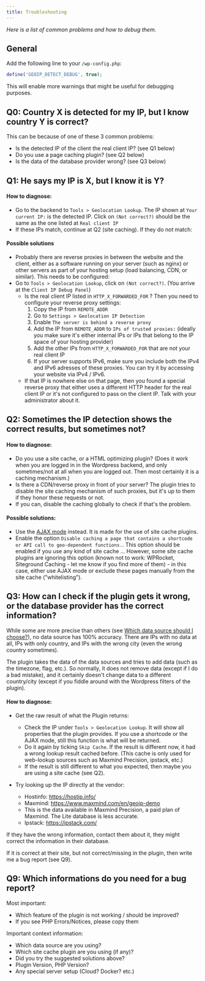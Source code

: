 ```yaml
---
title: Troubleshooting
---
```

*Here is a list of common problems and how to debug them.*

## General

Add the following line to your `/wp-config.php`:

```php
define('GEOIP_DETECT_DEBUG', true);
```

This will enable more warnings that might be useful for debugging purposes.

## Q0: Country X is detected for my IP, but I know country Y is correct?

This can be because of one of these 3 common problems:
- Is the detected IP of the client the real client IP? (see Q1 below)
- Do you use a page caching plugin? (see Q2 below)
- Is the data of the database provider wrong? (see Q3 below)

## Q1: He says my IP is X, but I know it is Y?

#### How to diagnose:
- Go to the backend to `Tools > Geolocation Lookup`. The IP shown at `Your current IP:` is the detected IP. Click on `(Not correct?)`  should be the same as the one listed at `Real client IP`
- If these IPs match, continue at Q2 (site caching). If they do not match:

#### Possible solutions
- Probably there are reverse proxies in between the website and the client, either as a software running on your server (such as nginx) or other servers as part of your hosting setup (load balancing, CDN, or similar). This needs to be configured:
- Go to  `Tools > Geolocation Lookup`, click on `(Not correct?)`. (You arrive at the `Client IP Debug Panel`)
  - Is the real client IP listed in `HTTP_X_FORWARDED_FOR` ? Then you need to configure your reverse proxy settings: 
    1. Copy the IP from `REMOTE_ADDR`
    2. Go to `Settings > Geolocation IP Detection`
    3. Enable `The server is behind a reverse proxy`
    4. Add the IP from `REMOTE_ADDR` to `IPs of trusted proxies:` (ideally you make sure it's either internal IPs or IPs that belong to the IP space of your hosting provider)
    5. Add the other IPs from `HTTP_X_FORWARDED_FOR` that are not your real client IP
    6. If your server supports IPv6, make sure you include both the IPv4 and IPv6 adresses of these proxies. You can try it by accessing your website via IPv4 / IPv6.
  - If that IP is nowhere else on that page, then you found a special reverse proxy that either uses a different HTTP header for the real client IP or it's not configured to pass on the client IP. Talk with your administrator about it.

## Q2: Sometimes the IP detection shows the correct results, but sometimes not?

#### How to diagnose:

* Do you use a site cache, or a HTML optimizing plugin? (Does it work when you are logged in in the Wordpress backend, and only sometimes/not at all when you are logged out. Then most certainly it is a caching mechanism.)
* Is there a CDN/reverse proxy in front of your server? The plugin tries to disable the site caching mechanism of such proxies, but it's up to them if they honor these requests or not. 
* If you can, disable the caching globally to check if that's the problem.

#### Possible solutions:

* Use the [AJAX mode](https://github.com/yellowtree/geoip-detect/wiki/API:-AJAX) instead. It is made for the use of site cache plugins.
* Enable the option `Disable caching a page that contains a shortcode or API call to geo-dependent functions.`. This option should be enabled if you use any kind of site cache ... However, some site cache plugins are ignoring this option (known not to work: WPRocket, Siteground Caching - let me know if you find more of them) - in this case, either use AJAX mode or exclude these pages manually from the site cache ("whitelisting").


## Q3: How can I check if the plugin gets it wrong, or the database provider has the correct information?

While some are more precise than others (see [Which data source should I choose?](https://github.com/yellowtree/geoip-detect/wiki/FAQ#which-data-source-should-i-choose)), no data source has 100% accuracy. There are IPs with no data at all, IPs with only country, and IPs with the wrong city (even the wrong country sometimes). 

The plugin takes the data of the data sources and tries to add data (such as the timezone, flag, etc.). So normally, it does not remove data (except if I do a bad mistake), and it certainly doesn't change data to a different country/city (except if you fiddle around with the Wordpress filters of the plugin).

#### How to diagnose: 
- Get the raw result of what the Plugin returns:
  - Check the IP under `Tools > Geolocation Lookup`. It will show all properties that the plugin provides. If you use a shortcode or the AJAX mode, still this function is what will be returned.
  - Do it again by ticking `Skip Cache`. If the result is different now, it had a wrong lookup result cached before. (This cache is only used for web-lookup sources such as Maxmind Precision, ipstack, etc.)
  - If the result is still different to what you expected, then maybe you are using a site cache (see Q2).

- Try looking up the IP directly at the vendor:
    - Hostinfo: https://hostip.info/
    - Maxmind: https://www.maxmind.com/en/geoip-demo
    * This is the data available in Maxmind Precision, a paid plan of Maxmind. The Lite database is less accurate.
    - Ipstack: https://ipstack.com/

If they have the wrong information, contact them about it, they might correct the information in their database. 

If it is correct at their site, but not correct/missing in the plugin, then write me a bug report (see Q9).

## Q9: Which informations do you need for a bug report?

Most important:
- Which feature of the plugin is not working / should be improved?
- If you see PHP Errors/Notices, please copy them

Important context information:
- Which data source are you using?
- Which site cache plugin are you using (if any)?
- Did you try the suggested solutions above?
- Plugin Version, PHP Version?
- Any special server setup (Cloud? Docker? etc.)